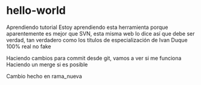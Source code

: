 # hello-world
Aprendiendo tutorial
Estoy aprendiendo esta herramienta porque aparentemente es mejor que SVN, esta misma web lo dice así que debe ser verdad, tan verdadero como los títulos de especialización de Ivan Duque 100% real no fake

Haciendo cambios para commit desde git, vamos a ver si me funciona
Haciendo un merge si es posible

Cambio hecho en rama_nueva